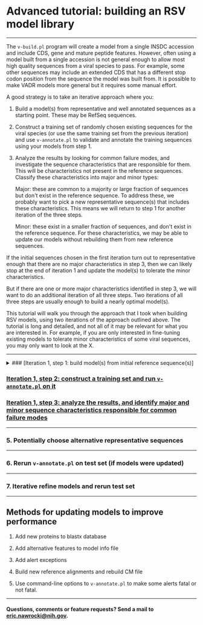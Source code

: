 # <a name="top"></a> Advanced tutorial: building an RSV model library

---

The `v-build.pl` program will create a model from a single INSDC
accession and include CDS, gene and mature peptide features. However,
often using a model built from a single accession is not general
enough to allow most high quality sequences from a viral species to pass. For
example, some other sequences may include an extended CDS that has a
different stop codon position from the sequence the model was built
from.  It is possible to make VADR models more general but it requires
some manual effort. 

A good strategy is to take an iterative approach where you:

1. Build a model(s) from representative and well annotated sequences
   as a starting point. These may be RefSeq sequences.

2. Construct a training set of randomly chosen existing sequences for
   the viral species (or use the same training set from the previous
   iteration) and use `v-annotate.pl` to validate and annotate
   the training sequences using your models from step 1.

3. Analyze the results by looking for common failure modes, and
   investigate the sequence characteristics that are responsible for
   them. This will be characteristics not present in the reference
   sequences. Classify these characteristics into major and minor types: 

   Major: these are common to a majority or large fraction of
   sequences but don't exist in the reference sequence. To address
   these, we probably want to pick a new representative sequence(s)
   that includes these characteristics. This means we will return to
   step 1 for another iteration of the three steps.

   Minor: these exist in a smaller fraction of sequences, and
   don't exist in the reference sequence. For these characteristics,
   we may be able to update our models without rebuilding them from
   new reference sequences. 

If the initial sequences chosen in the first iteration turn out to
representative enough that there are no major characteristics in step
3, then we can likely stop at the end of iteration 1 and update the
model(s) to tolerate the minor characteristics. 

But if there are one or more major characteristics identified in step
3, we will want to do an additional iteration of all three steps.  Two
iterations of all three steps are usually enough to build a nearly
optimal model(s).

This tutorial will walk you through the approach that I took
when building RSV models, using two iterations of the approach
outlined above. The tutorial is long and detailed, and not all of it
may be relevant for what you are interested in. For example, if you
are only interested in fine-tuning existing models to tolerate minor
characteristics of some viral sequences, you may only want to look at
the X.

---

<details>
<summary>### [Iteration 1, step 1: build model(s) from initial reference sequence(s)]</summary>

<br>
### Determine good reference sequence(s) to use

There are two RSV subtypes, RSV-A and RSV-B, so the first step I took
was to determine a good reference sequence for each subtype. A good
strategy is often to start with a RefSeq sequence if any are
available. In this case there are two RefSeq sequences which can be
found on the [NCBI virus
resource](#https://www.ncbi.nlm.nih.gov/labs/virus/vssi/#/), by
selecting the "Search by virus" button and entering "RSV". The top
suggestion will be "Human orthopneumovirus (taxid 11250)", which is a
another name for RSV. At the time of writing, the top two sequences listed in the resulting
list will be RefSeq sequences `NC_038235` (subgroup A) and `NC_001781`
(subgroup B). You can also filter to only RefSeq sequences using the
"Sequence type" filter. 

--- 

### Build initial models from reference sequence(s)

Next, use `v-build.pl` to build the two models, specifying the
`--group` and `--subgroup` options as below:

```
$ v-build.pl --group RSV --subgroup A NC_038235 NC_038235
$ v-build.pl --group RSV --subgroup B NC_001781 NC_001781
```

These commands will take a long time, up to one hour each. 

When they are finished combine the two models into a model library by
following the steps below ([also listed here](#library)).

```
# create a new directory
$ mkdir rsv-models

# concatenate .minfo, .cm .fa and .hmm files:
$ cat NC_001781/*.vadr.minfo > rsv-models/rsv.minfo
$ cat NC_001781/*.vadr.cm > rsv-models/rsv.cm
$ cat NC_001781/*.vadr.fa > rsv-models/rsv.fa
$ cat NC_001781/*.vadr.protein.hmm > rsv-models/rsv.hmm
$ cat NC_038235/*.vadr.minfo >> rsv-models/rsv.minfo
$ cat NC_038235/*.vadr.cm >> rsv-models/rsv.cm
$ cat NC_038235/*.vadr.fa >> rsv-models/rsv.fa
$ cat NC_038235/*.vadr.protein.hmm >> rsv-models/rsv.hmm

# copy the blastdb files:
$ cp NC_001781/*.vadr.protein.fa* rsv-models/
$ cp NC_038235/*.vadr.protein.fa* rsv-models/

# prepare the library files:
$ $VADRINFERNALDIR/esl-sfetch --index rsv-models/rsv.fa
$ $VADRINFERNALDIR/cmpress rsv-models/rsv.cm
$ $VADRHMMERDIR/hmmpress rsv-models/rsv.hmm
$ $VADRBLASTDIR/makeblastdb -dbtype nucl -in rsv-models/rsv.fa
```
</details>

### [Iteration 1, step 2: construct a training set and run `v-annotate.pl` on it](#advbuild-files/advbuild-i1.s2.md)

### [Iteration 1, step 3: analyze the results, and identify major and minor sequence characteristics responsible for common failure modes](#advbuild-files/advbuild-i1.s2.md)


---
### 5. Potentially choose alternative representative sequences

---
### 6. Rerun `v-annotate.pl` on test set (if models were updated)

---
### 7. Iterative refine models and rerun test set

---
## Methods for updating models to improve performance

1. Add new proteins to blastx database

2. Add alternative features to model info file

3. Add alert exceptions 

4. Build new reference alignments and rebuild CM file

5. Use command-line options to `v-annotate.pl` to make some alerts
fatal or not fatal.

---
#### Questions, comments or feature requests? Send a mail to eric.nawrocki@nih.gov.

